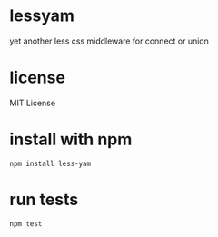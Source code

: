 lessyam
========
yet another less css middleware for connect or union

license
=======
MIT License

install with npm
================
    npm install less-yam

run tests
=========
    npm test